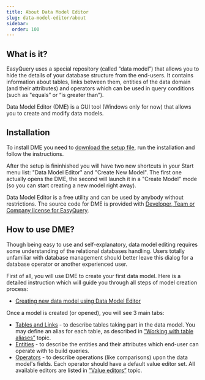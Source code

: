 ```yaml
---
title: About Data Model Editor
slug: data-model-editor/about
sidebar:
  order: 100
---
```


## What is it?

EasyQuery uses a special repository (called “data model”) that allows you to hide the details of your database structure from the end-users. It contains information about tables, links between them, entities of the data domain (and their attributes) and operators which can be used in query conditions (such as "equals” or “is greater than”).

Data Model Editor (DME) is a GUI tool (Windows only for now) that allows you to create and modify  data models. 


## Installation

To install DME you need to [download the setup file](https://korzh.com/download/dme_setup.exe), run the installation and follow the instructions. 

After the setup is fininhished you will have two new shortcuts in your Start menu list: "Data Model Editor" and "Create New Model". The first one actually opens the DME, the second will launch it in a "Create Model" mode (so you can start creating a new model right away).

Data Model Editor is a free utility and can be used by anybody without restrictions. The source code for DME is provided with [Developer, Team or Company license for EasyQuery](https://korzh.com/easyquery/licensing).

## How to use DME?

Though being easy to use and self-explanatory, data model editing requires some understanding of the relational databases handling. Users totally unfamiliar with database management should better leave this dialog for a database operator or another experienced user.

First of all, you will use DME to create your first data model. Here is a detailed instruction which will guide you through all steps of model creation process:

 * [Creating new data model using Data Model Editor](///easyquery/docs/getting-started/working-with-data-model)

Once a model is created (or opened), you will see 3 main tabs:

* [Tables and Links](//data-model-editor/tables-links-page) - to describe tables taking part in the data model. You may define an alias for each table, as described in [”Working with table aliases”](//data-model-editor/working-with-aliases) topic.
* [Entities](//data-model-editor/entities-page) - to describe the entities and their attributes which end-user can operate with to build queries.
* [Operators](//data-model-editor/operators-page) - to describe operations (like comparisons) upon the data model's fields. Each operator should have a default value editor set. All available editors are listed in [”Value editors”](//data-model-editor/value-editors) topic.
